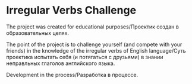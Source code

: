 # Irregular Verbs Challenge
The project was created for educational purposes/Проектик создан в образовательных целях.

The point of the project is to challenge yourself (and compete with your friends) in the knowledge of the irregular verbs of English language/Суть проектика испытать себя (и потягаться с друзьями) в знании неправльных глаголов английского языка.

Development in the process/Разработка в процессе.
